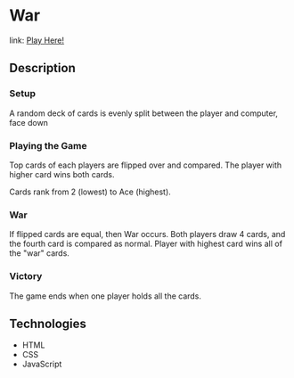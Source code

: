 # War
link: [Play Here!](file:///Users/tedjang/code/project1_war/index.html)

## Description

### Setup
A random deck of cards is evenly split between the player and computer, face down

### Playing the Game
Top cards of each players are flipped over and compared. The player with higher card wins both cards.

Cards rank from 2 (lowest) to Ace (highest).

### War
If flipped cards are equal, then War occurs. Both players draw 4 cards, and the fourth card is compared as normal. Player with highest card wins all of the "war" cards.

### Victory
The game ends when one player holds all the cards.


## Technologies
- HTML
- CSS
- JavaScript